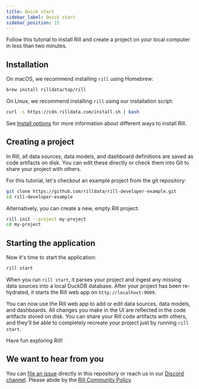 ```yaml
---
title: Quick start
sidebar_label: Quick start
sidebar_position: 15
---
```


Follow this tutorial to install Rill and create a project on your local computer in less than two minutes.

## Installation

On macOS, we recommend installing `rill` using Homebrew:

```bash
brew install rilldata/tap/rill
```

On Linux, we recommend installing `rill` using our installation script:

```bash
curl -s https://cdn.rilldata.com/install.sh | bash
```

See [Install options](./installation.md) for more information about different ways to install Rill.

<!-- TODO: Add docs link here -->

## Creating a project

In Rill, all data sources, data models, and dashboard definitions are saved as code artifacts on disk. You can edit these directly or check them into Git to share your project with others.

For this tutorial, let's checkout an example project from the git repository:

```bash
git clone https://github.com/rilldata/rill-developer-example.git
cd rill-developer-example
```

Alternatively, you can create a new, empty Rill project:

```bash
rill init --project my-project
cd my-project
```

## Starting the application

Now it's time to start the application:

```bash
rill start
```

When you run `rill start`, it parses your project and ingest any missing data sources into a local DuckDB database. After your project has been re-hydrated, it starts the Rill web app on `http://localhost:9009`.

You can now use the Rill web app to add or edit data sources, data models, and dashboards. All changes you make in the UI are reflected in the code artifacts stored on disk. You can share your Rill code artifacts with others, and they'll be able to completely recreate your project just by running `rill start`.

Have fun exploring Rill!

## We want to hear from you

You can [file an issue](https://github.com/rilldata/rill-developer/issues/new/choose) directly in this repository or reach us in our [Discord channel](https://bit.ly/3unvA05). Please abide by the [Rill Community Policy](https://github.com/rilldata/rill-developer/blob/main/COMMUNITY-POLICY.md).
